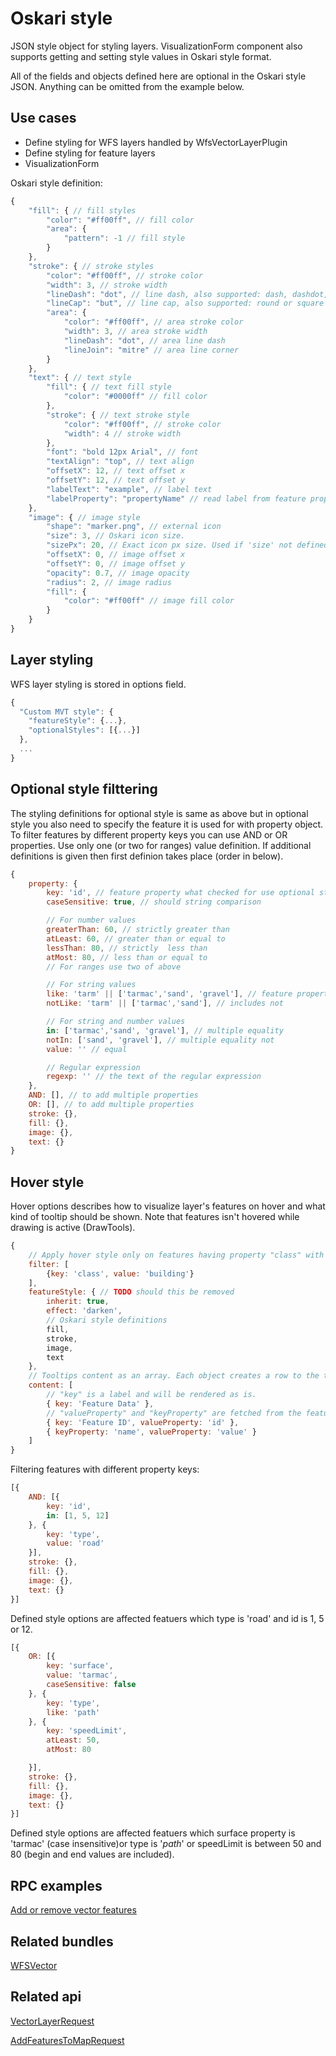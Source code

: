 # Oskari style

JSON style object for styling layers. VisualizationForm component also supports getting and setting style values in Oskari style format.

All of the fields and objects defined here are optional in the Oskari style JSON. Anything can be omitted from the example below.

## Use cases
- Define styling for WFS layers handled by WfsVectorLayerPlugin
- Define styling for feature layers
- VisualizationForm

Oskari style definition:

```javascript
{
    "fill": { // fill styles
        "color": "#ff00ff", // fill color
        "area": {
            "pattern": -1 // fill style
        }
    },
    "stroke": { // stroke styles
        "color": "#ff00ff", // stroke color
        "width": 3, // stroke width
        "lineDash": "dot", // line dash, also supported: dash, dashdot, longdash, longdashdot or solid
        "lineCap": "but", // line cap, also supported: round or square
        "area": {
            "color": "#ff00ff", // area stroke color
            "width": 3, // area stroke width
            "lineDash": "dot", // area line dash
            "lineJoin": "mitre" // area line corner
        }
    },
    "text": { // text style
        "fill": { // text fill style
            "color": "#0000ff" // fill color
        },
        "stroke": { // text stroke style
            "color": "#ff00ff", // stroke color
            "width": 4 // stroke width
        },
        "font": "bold 12px Arial", // font
        "textAlign": "top", // text align
        "offsetX": 12, // text offset x
        "offsetY": 12, // text offset y
        "labelText": "example", // label text
        "labelProperty": "propertyName" // read label from feature property
    },
    "image": { // image style
        "shape": "marker.png", // external icon
        "size": 3, // Oskari icon size.
        "sizePx": 20, // Exact icon px size. Used if 'size' not defined.
        "offsetX": 0, // image offset x
        "offsetY": 0, // image offset y
        "opacity": 0.7, // image opacity
        "radius": 2, // image radius
        "fill": {
            "color": "#ff00ff" // image fill color
        }
    }
}
```
## Layer styling
WFS layer styling is stored in options field.
```javascript
{
  "Custom MVT style": {
    "featureStyle": {...},
    "optionalStyles": [{...}]
  },
  ...
}
```

## Optional style filttering

The styling definitions for optional style is same as above but in optional style you also need to specify the feature it is used for with property object. To filter features by different property keys you can use AND or OR properties. Use only one (or two for ranges) value definition. If additional definitions is given then first definion takes place (order in below).

```javascript
{
    property: {
        key: 'id', // feature property what checked for use optional style
        caseSensitive: true, // should string comparison

        // For number values
        greaterThan: 60, // strictly greater than
        atLeast: 60, // greater than or equal to
        lessThan: 80, // strictly  less than
        atMost: 80, // less than or equal to
        // For ranges use two of above

        // For string values
        like: 'tarm' || ['tarmac','sand', 'gravel'], // feature property string value includes
        notLike: 'tarm' || ['tarmac','sand'], // includes not

        // For string and number values
        in: ['tarmac','sand', 'gravel'], // multiple equality
        notIn: ['sand', 'gravel'], // multiple equality not
        value: '' // equal

        // Regular expression
        regexp: '' // the text of the regular expression
    },
    AND: [], // to add multiple properties
    OR: [], // to add multiple properties
    stroke: {},
    fill: {},
    image: {},
    text: {}
}
```

## Hover style

Hover options describes how to visualize layer's features on hover and what kind of tooltip should be shown. Note that features isn't hovered while drawing is active (DrawTools).

```javascript
{
    // Apply hover style only on features having property "class" with value "building"
    filter: [
        {key: 'class', value: 'building'}
    ],
    featureStyle: { // TODO should this be removed
        inherit: true,
        effect: 'darken',
        // Oskari style definitions
        fill,
        stroke,
        image,
        text
    },
    // Tooltips content as an array. Each object creates a row to the tooltip.
    content: [
        // "key" is a label and will be rendered as is.
        { key: 'Feature Data' },
        // "valueProperty" and "keyProperty" are fetched from the feature's properties.
        { key: 'Feature ID', valueProperty: 'id' },
        { keyProperty: 'name', valueProperty: 'value' }
    ]
}
```

Filtering features with different property keys:
```javascript
[{
    AND: [{
        key: 'id',
        in: [1, 5, 12]
    }, {
        key: 'type',
        value: 'road'
    }],
    stroke: {},
    fill: {},
    image: {},
    text: {}
}]
```
Defined style options are affected featuers which type is 'road' and id is 1, 5 or 12.

```javascript
[{
    OR: [{
        key: 'surface',
        value: 'tarmac',
        caseSensitive: false
    }, {
        key: 'type',
        like: 'path'
    }, {
        key: 'speedLimit',
        atLeast: 50,
        atMost: 80

    }],
    stroke: {},
    fill: {},
    image: {},
    text: {}
}]
```
Defined style options are affected featuers which surface property is 'tarmac' (case insensitive)or type is '*path*' or speedLimit is between 50 and 80 (begin and end values are included).

## RPC examples
[Add or remove vector features](/examples/rpc-api/rpc_example.html)

## Related bundles
[WFSVector](/api/bundles/mapping/wfsvector)

## Related api
[VectorLayerRequest](/api/requests/#unreleased/mapping/mapmodule/request/vectorlayerrequest)

[AddFeaturesToMapRequest](/api/requests/#unreleased/mapping/mapmodule/request/addfeaturestomaprequest)
